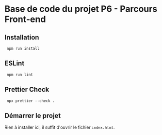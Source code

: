 # Base de code du projet P6 - Parcours Front-end

## Installation
` npm run install`

## ESLint
` npm run lint`

## Prettier Check
` npx prettier --check .`

## Démarrer le projet

Rien à installer ici, il suffit d'ouvrir le fichier `index.html`.
